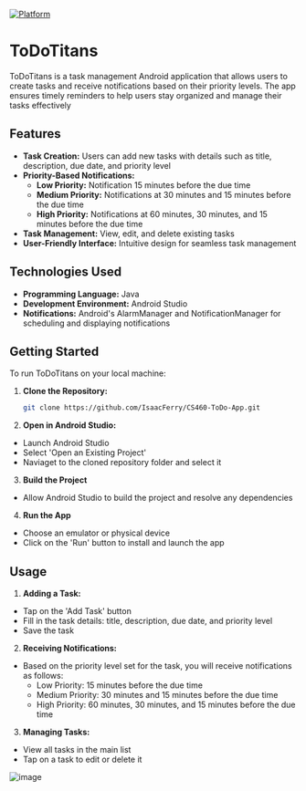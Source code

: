 [![Platform](https://img.shields.io/badge/platform-Android-blue)](https://developer.android.com)


# ToDoTitans

ToDoTitans is a task management Android application that allows users to create tasks and receive notifications based on their priority levels. The app ensures timely reminders to help users stay organized and manage their tasks effectively

## Features

- **Task Creation:** Users can add new tasks with details such as title, description, due date, and priority level
- **Priority-Based Notifications:**
  - **Low Priority:** Notification 15 minutes before the due time
  - **Medium Priority:** Notifications at 30 minutes and 15 minutes before the due time
  - **High Priority:** Notifications at 60 minutes, 30 minutes, and 15 minutes before the due time
- **Task Management:** View, edit, and delete existing tasks
- **User-Friendly Interface:** Intuitive design for seamless task management

## Technologies Used

- **Programming Language:** Java
- **Development Environment:** Android Studio
- **Notifications:** Android's AlarmManager and NotificationManager for scheduling and displaying notifications

## Getting Started

To run ToDoTitans on your local machine:

1. **Clone the Repository:**
   ```bash
   git clone https://github.com/IsaacFerry/CS460-ToDo-App.git

2. **Open in Android Studio:**
- Launch Android Studio
- Select 'Open an Existing Project'
- Naviaget to the cloned repository folder and select it

3. **Build the Project**
- Allow Android Studio to build the project and resolve any dependencies

4. **Run the App**
- Choose an emulator or physical device
- Click on the 'Run' button to install and launch the app

## Usage

1. **Adding a Task:**
- Tap on the 'Add Task' button
- Fill in the task details: title, description, due date, and priority level
- Save the task







2. **Receiving Notifications:**
- Based on the priority level set for the task, you will receive notifications as follows:
    - Low Priority: 15 minutes before the due time
    - Medium Priority: 30 minutes and 15 minutes before the due time
    - High Priority: 60 minutes, 30 minutes, and 15 minutes before the due time

3. **Managing Tasks:**
- View all tasks in the main list
- Tap on a task to edit or delete it

![image](https://github.com/user-attachments/assets/a6bd550a-b186-42ab-8700-c8daeb5891ca)
